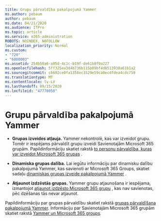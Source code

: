 ```yaml
---
title: Grupu pārvaldība pakalpojumā Yammer
ms.author: pebaum
author: pebaum
ms.date: 04/21/2020
ms.audience: ITPro
ms.topic: article
ms.service: o365-administration
ROBOTS: NOINDEX, NOFOLLOW
localization_priority: Normal
ms.custom:
- "720"
- "6000003"
ms.assetid: 254b58a6-a85d-4c1c-b19f-de61b8f9a227
ms.openlocfilehash: 5ff325ea3d4b736b115b09bf4d8513938a61b1a2
ms.sourcegitcommit: c6692ce0fa1358ec3529e59ca0ecdfdea4cdc759
ms.translationtype: MT
ms.contentlocale: lv-LV
ms.lasthandoff: 09/15/2020
ms.locfileid: "47778050"
---
```

# <a name="manage-groups-in-yammer"></a>Grupu pārvaldība pakalpojumā Yammer

- **Grupas izveides atļauja.** Yammer nekontrolē, kas var izveidot grupu. Tomēr ir iespējams pārvaldīt grupu izveidi Savienotajām Microsoft 365 grupām. Papildinformāciju skatiet rakstā [to personu pārvaldība, kuras var izveidot Microsoft 365 grupas](https://docs.microsoft.com/microsoft-365/admin/create-groups/manage-creation-of-groups) .

- **Dinamiska grupas dalība.** Lai iegūtu informāciju par dinamisku dalību pakalpojumā Yammer, kas savienoti ar Microsoft 365 Groups, skatiet sadaļu [dinamiskas grupas izveide pakalpojumā Yammer](https://docs.microsoft.com/yammer/manage-yammer-groups/create-a-dynamic-group) .

- **Atjaunot izdzēstās grupas.** Yammer grupu atjaunošana ir iespējama, izmantojot [atjaunot izdzēsto Microsoft 365 grupu](https://docs.microsoft.com/microsoft-365/admin/create-groups/restore-deleted-group) , kas nav savienotas, pēc dzēšanas tās nevar atjaunot.

Papildinformāciju par grupas pārvaldību skatiet rakstā [grupas pārvaldīšana pakalpojumā Yammer](https://support.office.com/article/Manage-a-group-in-Yammer-6e05c6d6-5548-4c88-89cd-e6757a514ef2). Informāciju par Savienotajām Microsoft 365 grupām skatiet rakstā [Yammer un Microsoft 365 groups](https://docs.microsoft.com/yammer/manage-yammer-groups/yammer-and-office-365-groups).
  